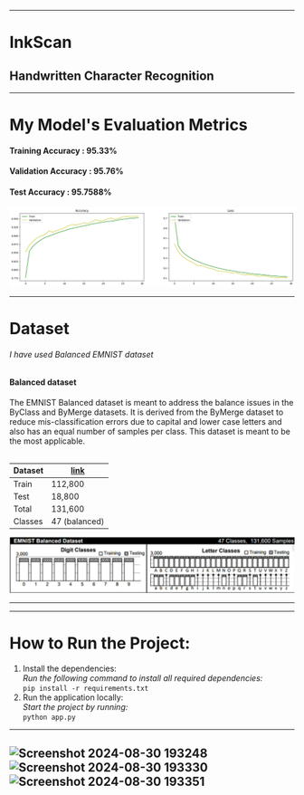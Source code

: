 ------------------------------------------------------------
# InkScan 
## Handwritten Character Recognition

------------------------------------------------------------
# My Model's Evaluation Metrics

<h4>Training Accuracy : 95.33%</h4>
<h4>Validation Accuracy : 95.76%</h4>
<h4>Test Accuracy : 95.7588%</h4>

![img.png](img.png)

-----------------------------------------------------------
# Dataset


<h6>I have used Balanced EMNIST dataset</h6>
<h4>Balanced dataset </h4>
The EMNIST Balanced dataset is meant to address the balance issues in the ByClass and ByMerge datasets. It is derived from the ByMerge dataset to reduce mis-classification errors due to capital and lower case letters and also has an equal number of samples per class. This dataset is meant to be the most applicable.</br>
</br>

|Dataset|<a href='https://www.kaggle.com/datasets/crawford/emnist?rvi=1'>link</a>|
|-|-|
|Train| 112,800|
|Test| 18,800|
|Total| 131,600|
|Classes| 47 (balanced)|

![img_1.png](img_1.png)


---

---

# How to Run the Project:

1.  Install the dependencies:<br>
    *Run the following command to install all required dependencies:* <br>
    `pip install -r requirements.txt` 
2.  Run the application locally:<br>
    *Start the project by running:* <br>
    `python app.py`
---
![Screenshot 2024-08-30 193248](https://github.com/user-attachments/assets/de993ccc-198b-4f7b-88e6-cf17d40a54de)
![Screenshot 2024-08-30 193330](https://github.com/user-attachments/assets/4e3a9ce1-03e6-4d98-9eeb-18889dfac44a)
![Screenshot 2024-08-30 193351](https://github.com/user-attachments/assets/1367de3d-2c37-4e14-abdf-59daef7c20e7)
---
